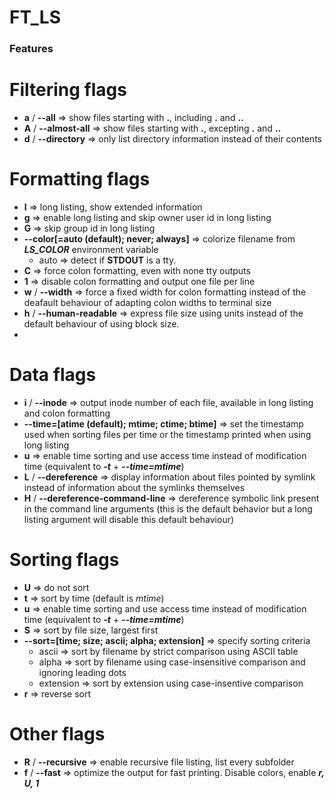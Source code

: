 # FT_LS

### Features

# Filtering flags

- **a** / **--all** => show files starting with **.**, including **.** and **..**
- **A** / **--almost-all** => show files starting with **.**, excepting **.** and **..**
- **d** / **--directory** => only list directory information instead of their contents

# Formatting flags

- **l** => long listing, show extended information
- **g** => enable long listing and skip owner user id in long listing
- **G** => skip group id in long listing
- **--color[=auto (default); never; always]** => colorize filename from ***LS_COLOR*** environment variable
  - auto => detect if **STDOUT** is a tty.
- **C** => force colon formatting, even with none tty outputs
- **1** => disable colon formatting and output one file per line
- **w** / **--width** => force a fixed width for colon formatting instead of the deafault behaviour of adapting colon widths to terminal size
- **h** / **--human-readable** => express file size using units instead of the default behaviour of using block size.
- 

# Data flags

- **i** / **--inode** => output inode number of each file, available in long listing and colon formatting
- **--time=[atime (default); mtime; ctime; btime]** => set the timestamp used when sorting files per time or the timestamp printed when using long listing
- **u** => enable time sorting and use access time instead of modification time (equivalent to ***-t*** + ***--time=mtime***)
- **L** / **--dereference** => display information about files pointed by symlink instead of information about the symlinks themselves
- **H** / **--dereference-command-line** => dereference symbolic link present in the command line arguments (this is the default behavior but a long listing argument will disable this default behaviour)

# Sorting flags

- **U** => do not sort
- **t** => sort by time (default is *mtime*)
- **u** => enable time sorting and use access time instead of modification time (equivalent to ***-t*** + ***--time=mtime***)
- **S** => sort by file size, largest first
- **--sort=[time; size; ascii; alpha; extension]** => specify sorting criteria
  - ascii => sort by filename by strict comparison using ASCII table
  - alpha => sort by filename using case-insensitive comparison and ignoring leading dots
  - extension => sort by extension using case-insentive comparison
- **r** => reverse sort

# Other flags

- **R** / **--recursive** => enable recursive file listing, list every subfolder
- **f** / **--fast** => optimize the output for fast printing. Disable colors, enable ***r, U, 1***

